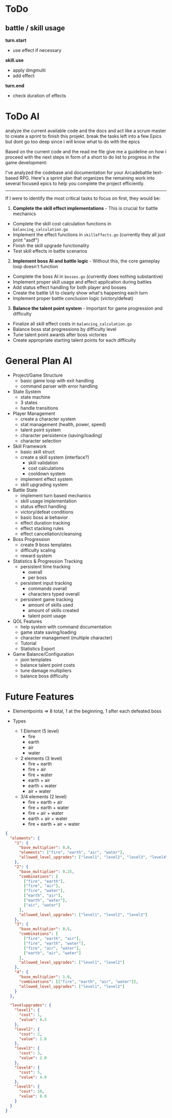 # ToDo

## battle / skill usage

**turn.start**
- use effect if necessary

**skill.use**
- apply dmgmulti
- add effect

**turn.end**
- check duration of effects

# ToDo AI

analyze the current available code and the docs and act like a scrum master to create a sprint to finish this projekt.
break the tasks left into a few Epics but dont go too deep since i will know what to do with the epics

Based on the current code and the read me file give me a guideline on how i proceed with the next steps in form of a short to do list to progress in the game development:

I've analyzed the codebase and documentation for your Arcadebattle text-based RPG. Here's a sprint plan that organizes the remaining work into several focused epics to help you complete the project efficiently.

-----

If I were to identify the most critical tasks to focus on first, they would be:

1. **Complete the skill effect implementations** - This is crucial for battle mechanics
- Complete the skill cost calculation functions in `balancing_calculation.go`
- Implement the effect functions in `skilleffects.go` (currently they all just print "asdf")
- Finish the skill upgrade functionality
- Test skill effects in battle scenarios
2. **Implement boss AI and battle logic** - Without this, the core gameplay loop doesn't function
- Complete the boss AI in `bosses.go` (currently does nothing substantive)
- Implement proper skill usage and effect application during battles
- Add status effect handling for both player and bosses
- Create the battle UI to clearly show what's happening each turn
- Implement proper battle conclusion logic (victory/defeat)
3. **Balance the talent point system** - Important for game progression and difficulty
- Finalize all skill effect costs in `balancing_calculation.go`
- Balance boss stat progressions by difficulty level
- Tune talent point awards after boss victories
- Create appropriate starting talent points for each difficulty

# General Plan AI

- Project/Game Structure
  - basic game loop with exit handling
  - command parser with error handling
- State System
  - state machine
  - 3 states
  - handle transitions
- Player Management
  - create a character system
  - stat management (health, power, speed)
  - talent point system
  - character persistence (saving/loading)
  - character selection
- Skill Framework
  - basic skill struct
  - create a skill system (interface?)
    - skill validation
    - cost calculations
    - cooldown system
  - implement effect system
  - skill upgrading system
- Battle State
  - implement turn based mechanics
  - skill usage implementation
  - status effect handling
  - victory/defeat conditions
  - basic boss ai behavior
  - effect duration tracking
  - effect stacking rules
  - effect cancellation/cleansing
- Boss Progression
  - create 9 boss templates
  - difficulty scaling
  - reward system
- Statistics & Progression Tracking
  - persistent time tracking
    - overall
    - per boss
  - persistent input tracking
    - commands overall
    - characters typed overall
  - persistent game tracking
    - amount of skills used
    - amount of skills created
    - talent point usage
- QOL Features
  - help system with command documentation
  - game state saving/loading
  - character management (multiple character)
  - Tutorial
  - Statistics Export
- Game Balance/Configuration
  - json templates
  - balance talent point costs
  - tune damage multipliers
  - balance boss difficulty


# Future Features

- Elementpoints => 8 total, 1 at the beginning, 1 after each defeated boss

- Types
  - 1 Element (5 level)
    - fire
    - earth
    - air
    - water
  - 2 elements (3 level)
    - fire + earth
    - fire + air
    - fire + water
    - earth + air
    - earth + water
    - air + water
  - 3/4 elements (2 level)
    - fire + earth + air
    - fire + earth + water
    - fire + air + water
    - earth + air + water
    - fire + earth + air + water

```json
{
  "elements": {
    "1": {
      "base_multiplier": 0.0,
      "elements": ["fire", "earth", "air", "water"],
      "allowed_level_upgrades": ["level1", "level2", "level3", "level4", "level5"]
    },
    "2": {
      "base_multiplier": 0.25,
      "combinations": [
        ["fire", "earth"],
        ["fire", "air"],
        ["fire", "water"],
        ["earth", "air"],
        ["earth", "water"],
        ["air", "water"]
      ],
      "allowed_level_upgrades": ["level1", "level2", "level3"]
    },
    "3": {
      "base_multiplier": 0.5,
      "combinations": [
        ["fire", "earth", "air"],
        ["fire", "earth", "water"],
        ["fire", "air", "water"],
        ["earth", "air", "water"]
      ],
      "allowed_level_upgrades": ["level1", "level2"]
    },
    "4": {
      "base_multiplier": 1.0,
      "combinations": [["fire", "earth", "air", "water"]],
      "allowed_level_upgrades": ["level1", "level2"]
    }
  },

  "levelupgrades": {
    "level1": {
      "cost": 1,
      "value": 0.5
    },
    "level2": {
      "cost": 2,
      "value": 1.0
    },
    "level3": {
      "cost": 3,
      "value": 2.0
    },
    "level4": {
      "cost": 5,
      "value": 4.0
    },
    "level5": {
      "cost": 10,
      "value": 8.0
    }
  }
}
```
